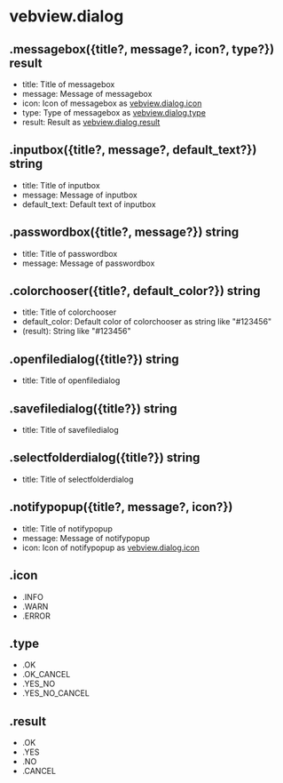 # vebview.dialog

## .messagebox({title?, message?, icon?, type?}) result

* title: Title of messagebox
* message: Message of messagebox
* icon: Icon of messagebox as [vebview.dialog.icon](#icon)
* type: Type of messagebox as [vebview.dialog.type](#type)
* result: Result as [vebview.dialog.result](#result)

## .inputbox({title?, message?, default_text?}) string

* title: Title of inputbox
* message: Message of inputbox
* default_text: Default text of inputbox

## .passwordbox({title?, message?}) string

* title: Title of passwordbox
* message: Message of passwordbox

## .colorchooser({title?, default_color?}) string

* title: Title of colorchooser
* default_color: Default color of colorchooser as string like "#123456"
* (result): String like "#123456"

## .openfiledialog({title?}) string

* title: Title of openfiledialog

## .savefiledialog({title?}) string

* title: Title of savefiledialog

## .selectfolderdialog({title?}) string

* title: Title of selectfolderdialog

## .notifypopup({title?, message?, icon?})

* title: Title of notifypopup
* message: Message of notifypopup
* icon: Icon of notifypopup as [vebview.dialog.icon](#icon)

## .icon

* .INFO
* .WARN
* .ERROR

## .type

* .OK
* .OK_CANCEL
* .YES_NO
* .YES_NO_CANCEL

## .result

* .OK
* .YES
* .NO
* .CANCEL

